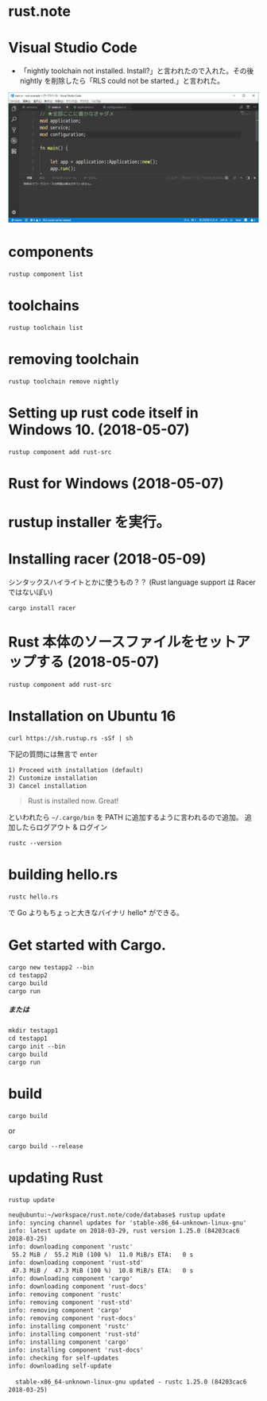 # rust.note

# Visual Studio Code

- 「nightly toolchain not installed. Install?」と言われたので入れた。その後 nightly を削除したら「RLS could not be started.」と言われた。

![画像](.images/RLS%20could%20not%20be%20started.png "RLS could not be started")

# components

```
rustup component list
```

# toolchains

```
rustup toolchain list
```

# removing toolchain

```
rustup toolchain remove nightly
```

# Setting up rust code itself in Windows 10. (2018-05-07)

```
rustup component add rust-src
```

# Rust for Windows (2018-05-07)

rustup installer を実行。
=======
# Installing racer (2018-05-09)

シンタックスハイライトとかに使うもの？？ (Rust language support は Racer ではないぽい)

```
cargo install racer
```

# Rust 本体のソースファイルをセットアップする (2018-05-07)

```
rustup component add rust-src
```

# Installation on Ubuntu 16

```
curl https://sh.rustup.rs -sSf | sh
```

下記の質問には無言で `enter`

```
1) Proceed with installation (default)
2) Customize installation
3) Cancel installation
```



> Rust is installed now. Great!

といわれたら `~/.cargo/bin` を PATH に追加するように言われるので追加。
追加したらログアウト & ログイン

```
rustc --version
```

# building hello.rs

```
rustc hello.rs
```

で Go よりもちょっと大きなバイナリ hello* ができる。

# Get started with Cargo.

```
cargo new testapp2 --bin
cd testapp2
cargo build
cargo run
```

##### または

```
mkdir testapp1
cd testapp1
cargo init --bin
cargo build
cargo run
```

# build

```
cargo build
```

or 

```
cargo build --release
```


# updating Rust

```
rustup update
```

```
neu@ubuntu:~/workspace/rust.note/code/database$ rustup update
info: syncing channel updates for 'stable-x86_64-unknown-linux-gnu'
info: latest update on 2018-03-29, rust version 1.25.0 (84203cac6 2018-03-25)
info: downloading component 'rustc'
 55.2 MiB /  55.2 MiB (100 %)  11.0 MiB/s ETA:   0 s
info: downloading component 'rust-std'
 47.3 MiB /  47.3 MiB (100 %)  10.8 MiB/s ETA:   0 s
info: downloading component 'cargo'
info: downloading component 'rust-docs'
info: removing component 'rustc'
info: removing component 'rust-std'
info: removing component 'cargo'
info: removing component 'rust-docs'
info: installing component 'rustc'
info: installing component 'rust-std'
info: installing component 'cargo'
info: installing component 'rust-docs'
info: checking for self-updates
info: downloading self-update

  stable-x86_64-unknown-linux-gnu updated - rustc 1.25.0 (84203cac6 2018-03-25)
```
